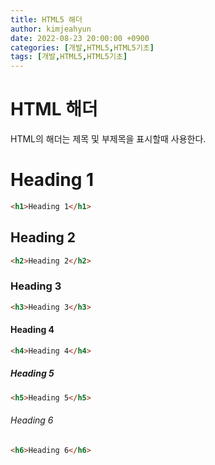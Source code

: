 ```yaml
---
title: HTML5 해더
author: kimjeahyun
date: 2022-08-23 20:00:00 +0900
categories: [개발,HTML5,HTML5기초]
tags: [개발,HTML5,HTML5기초]
---
```


# HTML 해더

HTML의 해더는 제목 및 부제목을 표시할때 사용한다.

<h1>Heading 1</h1>

```html
<h1>Heading 1</h1>
```

<h2>Heading 2</h2>

```html
<h2>Heading 2</h2>
```

<h3>Heading 3</h3>

```html
<h3>Heading 3</h3>
```

<h4>Heading 4</h4>

```html
<h4>Heading 4</h4>
```

<h5>Heading 5</h5>

```html
<h5>Heading 5</h5>
```

<h6>Heading 6</h6>

```html
<h6>Heading 6</h6>
```
